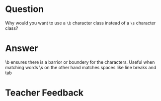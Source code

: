 # Question
Why would you want to use a `\b` character class instead of a `\s` character class?

# Answer
\b ensures there is a barrior or boundery for the characters. Useful when matching words \s on the other hand matches spaces like line breaks and tab

# Teacher Feedback